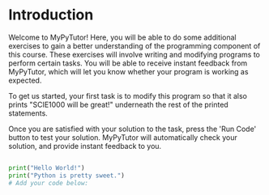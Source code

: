 # Introduction
Welcome to MyPyTutor! Here, you will be able to do some additional exercises to gain a better understanding of the programming component of this course. These exercises will involve writing and modifying programs to perform certain tasks. You will be able to receive instant feedback from MyPyTutor, which will let you know whether your program is working as expected.

To get us started, your first task is to modify this program so that it also prints "SCIE1000 will be great!" underneath the rest of the printed statements.

Once you are satisfied with your solution to the task, press the 'Run Code' button to test your solution. MyPyTutor will automatically check your solution, and provide instant feedback to you.

```python

print("Hello World!")
print("Python is pretty sweet.")
# Add your code below:

```
